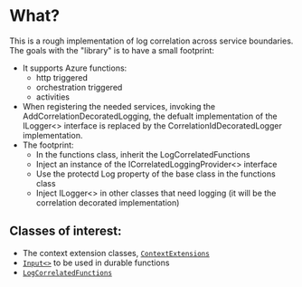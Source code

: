 # What?
This is a rough implementation of log correlation across service boundaries. The goals with the "library" is to have a small footprint:
- It supports Azure functions:
   - http triggered 
   - orchestration triggered
   - activities
- When registering the needed services, invoking the AddCorrelationDecoratedLogging, the defualt implementation of the ILogger<> interface is replaced by the CorrelationIdDecoratedLogger implementation.
- The footprint:
   - In the functions class, inherit the LogCorrelatedFunctions
   - Inject an instance of the ICorrelatedLoggingProvider<> interface
   - Use the protectd Log property of the base class in the functions class
   - Inject ILogger<> in other classes that need logging (it will be the correlation decorated implementation)

## Classes of interest:
- The context extension classes, [`ContextExtensions`](CorrelatedLogger/ContextExtensions.cs)
- [`Input<>`](CorrelatedLogger/Input.cs) to be used in durable functions
- [`LogCorrelatedFunctions`](CorrelatedLogger/LogCorrelatedFunctions.cs)
